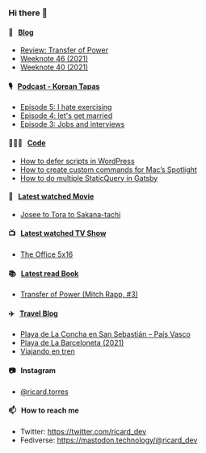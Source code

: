 ### Hi there 👋

#### 📝 &nbsp;&nbsp;[Blog](https://ricard.blog)

- [Review: Transfer of Power](https://ricard.blog/rant/review-transfer-of-power/)
- [Weeknote 46 (2021)](https://ricard.blog/weeknote/week-46-2021/)
- [Weeknote 40 (2021)](https://ricard.blog/weeknote/week-40-2021/)

#### 🎙 &nbsp;&nbsp;[Podcast - Korean Tapas](https://koreantapas.show/)

- [Episode 5: I hate exercising](https://anchor.fm/korean-tapas/episodes/Episode-5-I-hate-exercising-e1ajr32)
- [Episode 4: let&#39;s get married](https://anchor.fm/korean-tapas/episodes/Episode-4-lets-get-married-e19hjbh)
- [Episode 3: Jobs and interviews](https://anchor.fm/korean-tapas/episodes/Episode-3-Jobs-and-interviews-e18k4hh)

#### 👨🏻‍💻 &nbsp;&nbsp;[Code](https://ricard.dev)

- [How to defer scripts in WordPress](https://ricard.dev/how-to-defer-scripts-in-wordpress/)
- [How to create custom commands for Mac’s Spotlight](https://ricard.dev/how-to-create-custom-commands-for-macs-spotlight/)
- [How to do multiple StaticQuery in Gatsby](https://ricard.dev/how-to-do-multiple-staticquery-in-gatsby/)

#### 🍿 &nbsp;&nbsp;[Latest watched Movie](https://quicoto.github.io/reviews/movies/)

- [Josee to Tora to Sakana-tachi](https://quicoto.github.io/reviews/movies/josee-to-tora-to-sakana-tachi/)

#### 📺 &nbsp;&nbsp;[Latest watched TV Show](https://quicoto.github.io/reviews/tv-shows)

- [The Office 5x16](https://quicoto.github.io/reviews/tv-shows/the-office/5x16/)

#### 📚 &nbsp;&nbsp;[Latest read Book](https://ricard.blog/books/)

- [Transfer of Power (Mitch Rapp, #3)](https://www.goodreads.com/review/show/4012299176?utm_medium=api&amp;utm_source=rss)

#### ✈️ &nbsp;&nbsp;[Travel Blog](https://www.quicoto.com/)

- [Playa de La Concha en San Sebastián – País Vasco](https://www.quicoto.com/playa-de-la-concha-en-san-sebastian-pais-vasco/)
- [Playa de La Barceloneta (2021)](https://www.quicoto.com/playa-de-la-barceloneta-2021/)
- [Viajando en tren](https://www.quicoto.com/viajando-en-tren/)

#### 📷 &nbsp;&nbsp;Instagram
- [@ricard.torres](https://www.instagram.com/ricard.torres/)

#### 📫 &nbsp;&nbsp;How to reach me

- Twitter: https://twitter.com/ricard_dev
- Fediverse: https://mastodon.technology/@ricard_dev
